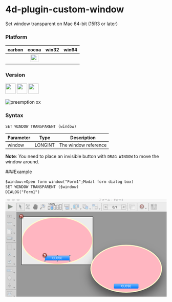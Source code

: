# 4d-plugin-custom-window
Set window transparent on Mac 64-bit (15R3 or later)

### Platform

| carbon | cocoa | win32 | win64 |
|:------:|:-----:|:---------:|:---------:|
| |<img src="https://cloud.githubusercontent.com/assets/1725068/22371562/1b091f0a-e4db-11e6-8458-8653954a7cce.png" width="24" height="24" /> | | 

### Version

<img src="https://cloud.githubusercontent.com/assets/1725068/22371270/93e3661c-e4d9-11e6-9021-4a9754c70630.png" width="32" height="32" /> <img src="https://cloud.githubusercontent.com/assets/1725068/18940648/2192ddba-8645-11e6-864d-6d5692d55717.png" width="32" height="32" /> <img src="https://user-images.githubusercontent.com/1725068/41266195-ddf767b2-6e30-11e8-9d6b-2adf6a9f57a5.png" width="32" height="32" />

![preemption xx](https://user-images.githubusercontent.com/1725068/41327179-4e839948-6efd-11e8-982b-a670d511e04f.png)

### Syntax

```
SET WINDOW TRANSPARENT (window)
```

Parameter|Type|Description
------------|------|----
window|LONGINT|The window reference

**Note**: You need to place an invisible button with ``DRAG WINDOW`` to move the window around.

###Example

```
$window:=Open form window("Form1";Modal form dialog box)
SET WINDOW TRANSPARENT ($window)
DIALOG("Form1")
```

![](image.png)
